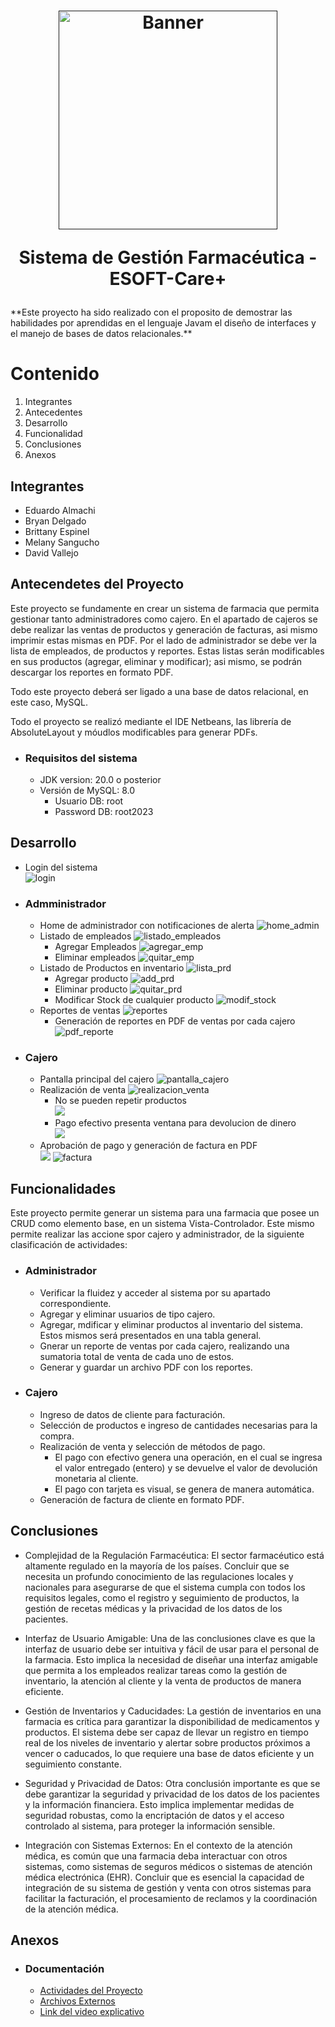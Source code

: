<h1 align="center">
  <a href=""><img src="https://github.com/bryandelgado99/Proyecto-Farmacia--2do-Bimestre/blob/49e308ad60d49319e7f289baac68ca3b5a685648/Capturas/logo_2.png" width="350px" alt="Banner"></a><br>  
  <p align="center">Sistema de Gestión Farmacéutica - ESOFT-Care+</p>
</h1>
**Este proyecto ha sido realizado con el proposito de demostrar las habilidades por aprendidas en el lenguaje Javam el diseño de interfaces y el manejo de bases de datos relacionales.**

# Contenido
1. Integrantes
2. Antecedentes  
3. Desarrollo
4. Funcionalidad
5. Conclusiones
6. Anexos

## Integrantes
- Eduardo Almachi 
- Bryan Delgado
- Brittany Espinel
- Melany Sangucho
- David Vallejo
  
## Antecendetes del Proyecto
Este proyecto se fundamente en crear un sistema de farmacia que permita gestionar tanto administradores como cajero. En el apartado de cajeros se debe realizar las ventas de productos y generación de facturas, asi mismo imprimir estas mismas en PDF.
Por el lado de administrador se debe ver la lista de empleados, de productos y reportes. Estas listas serán modificables en sus productos (agregar, eliminar y modificar); asi mismo, se podrán descargar los reportes en formato PDF. 

Todo este proyecto deberá ser ligado a una base de datos relacional, en este caso, MySQL. 

Todo el proyecto se realizó mediante el IDE Netbeans, las librería de AbsoluteLayout y móudlos modificables para generar PDFs.

- ### Requisitos del sistema
  - JDK version: 20.0 o posterior
  - Versión de MySQL: 8.0
    - Usuario DB: root
    - Password DB: root2023
## Desarrollo
- Login del sistema  
  ![login](Capturas/login.png)
- ### Admministrador
    - Home de administrador con notificaciones de alerta
      ![home_admin](Capturas/home_admin.png)
    - Listado de empleados
      ![listado_empleados](Capturas/lista_empleados.png)
        - Agregar Empleados
          ![agregar_emp](Capturas/agregar_cajero.png)
        - Eliminar empleados
          ![quitar_emp](Capturas/eliminar_cajero.png)
    - Listado de Productos en inventario
      ![lista_prd](Capturas/inventario.png)
        - Agregar producto
          ![add_prd](Capturas/agregar_producto.png)
        - Eliminar producto
          ![quitar_prd](Capturas/eliminar_producto.png)
        - Modificar Stock de cualquier producto
          ![modif_stock](Capturas/modificar_stock.png)
    - Reportes de ventas
      ![reportes](Capturas/vista_reportes.png)
        - Generación de reportes en PDF de ventas por cada cajero
          ![pdf_reporte]()
- ### Cajero
    - Pantalla principal del cajero
      ![pantalla_cajero](Capturas/home_cajero.png)
    - Realización de venta
      ![realizacion_venta](https://github.com/bryandelgado99/Proyecto-Farmacia--2do-Bimestre/blob/b6025b4e5aa06390f34210d8a838b6fa4045fd47/Capturas/realizacion%20de%20venta.png)
      - No se pueden repetir productos  
        ![](Capturas/no_repeticion.png)
      - Pago efectivo presenta ventana para devolucion de dinero  
        ![](Capturas/pago_efectivo.png)
    - Aprobación de pago y generación de factura en PDF  
      ![](Capturas/pago_realizado.png)
      ![factura](Capturas/ejemplo_factura.png)
## Funcionalidades
Este proyecto permite generar un sistema para una farmacia que posee un CRUD como elemento base, en un sistema Vista-Controlador. Este mismo permite realizar las accione spor cajero y administrador, de la siguiente clasificación de actividades:
- ### Administrador
  - Verificar la fluidez y acceder al sistema por su apartado correspondiente.
  - Agregar y eliminar usuarios de tipo cajero.
  - Agregar, mdificar y eliminar productos al inventario del sistema. Estos mismos será presentados en una tabla general.
  - Gnerar un reporte de ventas por cada cajero, realizando una sumatoria total de venta de cada uno de estos.
  - Generar y guardar un archivo PDF con los reportes.
- ### Cajero
  - Ingreso de datos de cliente para facturación.
  - Selección de productos e ingreso de cantidades necesarias para la compra.
  - Realización de venta y selección de métodos de pago.
    - El pago con efectivo genera una operación, en el cual se ingresa el valor entregado (entero) y se devuelve el valor de devolución monetaria al cliente.
    - El pago con tarjeta es visual, se genera de manera automática.
  - Generación de factura de cliente en formato PDF.
## Conclusiones
- Complejidad de la Regulación Farmacéutica: El sector farmacéutico está altamente regulado en la mayoría de los países. Concluir que se necesita un profundo conocimiento de las regulaciones locales y nacionales para asegurarse de que el sistema cumpla con todos los requisitos legales, como el registro y seguimiento de productos, la gestión de recetas médicas y la privacidad de los datos de los pacientes.

- Interfaz de Usuario Amigable: Una de las conclusiones clave es que la interfaz de usuario debe ser intuitiva y fácil de usar para el personal de la farmacia. Esto implica la necesidad de diseñar una interfaz amigable que permita a los empleados realizar tareas como la gestión de inventario, la atención al cliente y la venta de productos de manera eficiente.

- Gestión de Inventarios y Caducidades: La gestión de inventarios en una farmacia es crítica para garantizar la disponibilidad de medicamentos y productos. El sistema debe ser capaz de llevar un registro en tiempo real de los niveles de inventario y alertar sobre productos próximos a vencer o caducados, lo que requiere una base de datos eficiente y un seguimiento constante.

- Seguridad y Privacidad de Datos: Otra conclusión importante es que se debe garantizar la seguridad y privacidad de los datos de los pacientes y la información financiera. Esto implica implementar medidas de seguridad robustas, como la encriptación de datos y el acceso controlado al sistema, para proteger la información sensible.

- Integración con Sistemas Externos: En el contexto de la atención médica, es común que una farmacia deba interactuar con otros sistemas, como sistemas de seguros médicos o sistemas de atención médica electrónica (EHR). Concluir que es esencial la capacidad de integración de su sistema de gestión y venta con otros sistemas para facilitar la facturación, el procesamiento de reclamos y la coordinación de la atención médica.

## Anexos
- ### Documentación
  - [Actividades del Proyecto](https://www.notion.so/Esquemas-y-Resultados-67fe02e9a2784f1087546e5faff61e94)
  - [Archivos Externos](https://www.notion.so/Archivos-externos-7e8bd1359d49442dba2ce7f4342e7669)
  - [Link del video explicativo]()
